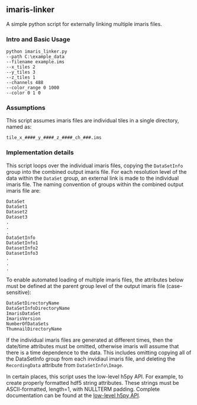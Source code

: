 ## imaris-linker
A simple python script for externally linking multiple imaris files. 

### Intro and Basic Usage
````
python imaris_linker.py
--path C:\example_data
--filename example.ims
--x_tiles 2
--y_tiles 3
--z_tiles 1
--channels 488
--color_range 0 1000
--color 0 1 0
````
### Assumptions
This script assumes imaris files are individual tiles in a single directory, named as:
````
tile_x_####_y_####_z_####_ch_###.ims
````
### Implementation details
This script loops over the individual imaris files, copying the ````DataSetInfo```` group into the combined output imaris file. For each resolution level of the data within the ````DataSet```` group, an external link is made to the individual imaris file. The naming convention of groups within the combined output imaris file are:

````
DataSet
DataSet1
Dataset2
Dataset3
.
.
.
DataSetInfo
DataSetInfo1
DatasetInfo2
DatasetInfo3
.
.
.
````
To enable automated loading of multiple imaris files, the attributes below must be defined at the parent group level of the output imaris file (case-sensitive):
````
DataSetDirectoryName
DataSetInfoDirectoryName
ImarisDataSet
ImarisVersion
NumberOfDataSets
ThumnailDirectoryName
````
If the individual imaris files are generated at different times, then the date/time attributes must be omitted, otherwise imaris will assume that there is a time dependence to the data. This includes omitting copying all of the DataSetInfo group from each invidiaul imaris file, and deleting the  ````RecordingData```` attribute from ````DataSetInfo\Image````.

In certain places, this script uses the low-level h5py API. For example, to create properly formatted hdf5 string attributes.
These strings must be ASCII-formatted, length=1, with NULLTERM padding. Complete documentation can be found at the [low-level h5py API](https://api.h5py.org/index.html).
